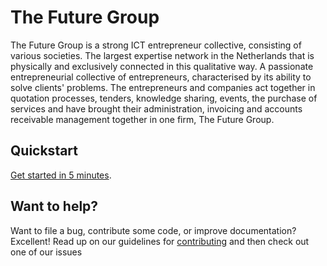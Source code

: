 # The Future Group

The Future Group is a strong ICT entrepreneur collective, consisting of various societies. The largest expertise network in the Netherlands that is physically and exclusively connected in this qualitative way. A passionate entrepreneurial collective of entrepreneurs, characterised by its ability to solve clients' problems. The entrepreneurs and companies act together in quotation processes, tenders, knowledge sharing, events, the purchase of services and have brought their administration, invoicing and accounts receivable management together in one firm, The Future Group.

## Quickstart

[Get started in 5 minutes](docs/QUICKSTART.md).

## Want to help?

Want to file a bug, contribute some code, or improve documentation? Excellent! Read up on our
guidelines for [contributing](CONTRIBUTING.md) and then check out one of our issues

